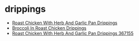 # drippings

 * [Roast Chicken With Herb And Garlic Pan Drippings](../../index/r/roast-chicken-with-herb-and-garlic-pan-drippings-367155.json)
 * [Broccoli In Roast Chicken Drippings](../../index/b/broccoli-in-roast-chicken-drippings.json)
 * [Roast Chicken With Herb And Garlic Pan Drippings 367155](../../index/r/roast-chicken-with-herb-and-garlic-pan-drippings-367155.json)
